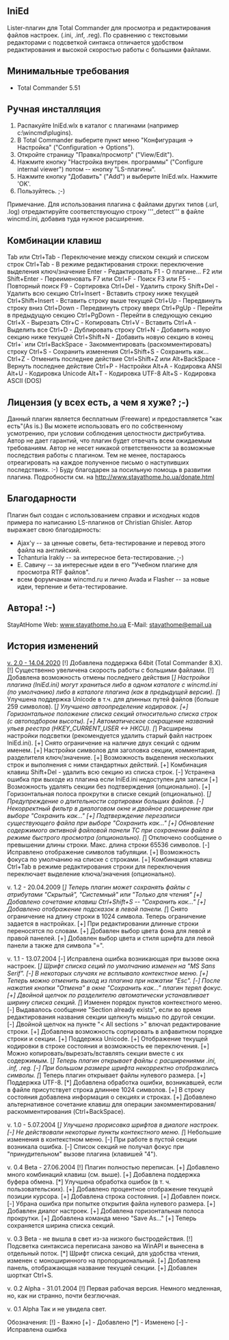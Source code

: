 IniEd
-----

Lister-плагин для Total Commander для просмотра и редактирования
файлов настроек. (.ini, .inf, .reg). По сравнению с текстовыми
редакторами с подсветкой синтакса отличается удобством редактирования
и высокой скоростью работы с большими файлами.

Минимальные требования
----------------------
- Total Commander 5.51

Ручная инсталляция
------------------
1. Раcпакуйте IniEd.wlx в каталог с плагинами (например c:\wincmd\plugins).
2. В Total Commander выберите пункт меню "Конфигурация -> Настройка"
   ("Configuration -> Options").
3. Откройте страницу "Правка/просмотр" ("View/Edit").
4. Нажмите кнопку "Настройка внутрен. программы" ("Configure internal viewer")
   потом -- кнопку "LS-плагины".
5. Нажмите кнопку "Добавить" ("Add") и выберите IniEd.wlx. Нажмите 'OK'.
6. Пользуйтесь. ;-)

Примечание. Для использования плагина с файлами других типов (.url, .log)
            отредактируйте соответствующую строку '''\_detect''' в файле wincmd.ini,
            добавив туда нужное расширение.

Комбинации клавиш
-----------------
  Tab или Ctrl+Tab   - Переключение между списком секций и списком строк
  Ctrl+Tab           - В режиме редактирования строки: переключение выделения ключ/значение
  Enter              - Редактировать
  F1                 - О плагине... 
  F2 или Shift+Enter - Переименовать
  F7 или Ctrl+F      - Поиск
  F3 или F5          - Повторный поиск
  F9                 - Сортировка
  Ctrl+Del           - Удалить строку
  Shift+Del          - Удалить всю секцию
  Ctrl+Insert        - Вставить строку ниже текущей
  Ctrl+Shift+Insert  - Вставить строку выше текущей
  Ctrl+Up            - Передвинуть строку вниз
  Ctrl+Down          - Передвинуть строку вверх
  Ctrl+PgUp          - Перейти в предыдущую секцию
  Ctrl+PgDown        - Перейти в следующую секцию
  Ctrl+X             - Вырезать
  Ctlr+C             - Копировать
  Ctrl+V             - Вставить
  Сtrl+A             - Выделить все
  Ctrl+D             - Дублировать строку
  Ctrl+N             - Добавить новую секцию ниже текущей
  Ctrl+Shift+N       - Добавить новую секцию в конец
  Ctrl+` или
  Ctrl+BackSpace     - Закомментировать (раскомментировать) строку
  Ctrl+S             - Сохранить изменения
  Ctrl+Shift+S       - Сохранить как...
  Ctrl+Z             - Отменить последнее действие
  Ctrl+Shift+Z или 
  Alt+BackSpace      - Вернуть последнее действие
  Ctrl+P             - Настройки
  Alt+A              - Кодировка ANSI       
  Alt+U              - Кодировка Unicode
  Alt+T              - Кодировка UTF-8
  Alt+S              - Кoдировка ASCII (DOS)

  
Лицензия (у всех есть, а чем я хуже? ;-)
----------------------------------------
Данный плагин является бесплатным (Freeware) и предоставляется "как есть"(As is.)
Вы можете использовать его по собственному усмотрению, при условии соблюдения
целостности дистрибутива. Автор не дает гарантий, что плагин будет отвечать
всем ожидаемым требованиям. Автор не несет никакой ответственности за
возможные последствия работы с плагином. Тем не менее, постараюсь отреагировать
на каждое полученное письмо о наступивших последствиях. :-)
Буду благодарен за посильную помощь в развитии плагина. 
Подробности см. на http://www.stayathome.ho.ua/donate.html


Благодарности
-------------
Плагин был создан с использованием справки и исходных кодов
примера по написанию LS-плагинов от Christian Ghisler.
Автор выражает свою благодарность:
- Ajax'у -- за ценные советы, бета-тестирование и перевод этого файла на английский.
- Tchanturia Irakly -- за интересное бета-тестирование. ;-) 
- Е. Савичу -- за интересные идеи в его "Учебном плагине для просмотра RTF файлов".
- всем форумчанам wincmd.ru и лично Avada и Flasher -- за новые идеи, 
терпение и бета-тестирование.

Автора! :-)
-----------
StayAtHome
Web:    www.stayathome.ho.ua
E-Mail: stayathome@email.ua


История изменений
-----------------
[v. 2.0 - 14.04.2020](files/wlx_inied_2.0.7z)
  [!] Добавлена поддержка 64bit (Total Commander 8.X).
  [!] Существенно увеличена скорость работы с большими файлами.
  [!] Добавлена возможность отмены последнего действия
  [*] Настройки плагина (IniEd.ini) могут храниться либо в одном каталоге с wincmd.ini (по умолчанию)
      либо в каталоге плагина (как в предыдущей версии).
  [*] Улучшена поддержка Unicode в т.ч. для длинных путей файлов (больше 259 символов).
  [*] Улучшено автоопределение кодировок.
  [+] Горизонтальное положение списка секций относительно списка строк (с автоподбором высоты).
  [+] Автоматическое сокращение названий ульев реестра (HKEY_CURRENT_USER <-> HKCU).
  [*] Расширены настройки подсветки (рекомендуется удалить старый файл настроек IniEd.ini).
  [+] Снято ограничение на наличие двух секций с одним именем.
  [+] Настройки символов для заголовка секции, комментария, разделителя ключ/значение.
  [+] Возможность выделения нескольких строк и выполнения с ними стандартных действий.
  [+] Комбинация клавиш Shift+Del - удалить всю секцию из списка строк.
  [-] Устранена ошибка при выходе из плагина если IniEd.ini недоступен для записи
  [+] Возможность удалять секции без подтверждения (опционально).
  [+] Горизонтальная полоса прокрутки в списке секций (опционально).
  [*] Предупреждение о длительности сортировки больших файлов.
  [-] Некорректный фильтр в диалоговом окне и двойное расширение при выборе "Сохранить как..."
  [+] Подтверждение перезаписи существующего файла при выборе "Сохранить как..."
  [+] Обновление содержимого активной файловой панели TC при сохранении файла в режиме быстрого просмотра (опционально).
  [*] Отключено сообщение о превышении длины строки. Макс. длина строки 65536 символов.
  [-] Исправлено отображение символов табуляции.
  [+] Возможность фокуса по умолчанию на списке с строками.
  [+] Комбинация клавиш Ctrl+Tab в режиме редактирования строки для переключения переключает 
      выделение ключа/значения (опционально).

v. 1.2 - 20.04.2009
  [*] Теперь плагин может сохранять файлы с атрибутами "Скрытый", "Системный" или "Только для чтения"
  [+] Добавлено сочетание клавиш Ctrl+Shift+S -- "Сохранить как..."
  [+] Добавлено отображение подсказок в левой панели.
  [*] Снято ограничение на длину строки в 1024 символа. Теперь ограничение задается в настройках.
  [+] При редактировании длинные строки переносятся по словам.
  [+] Добавлен выбор цвета фона для левой и правой панелей.
  [+] Добавлен выбор цвета и стиля шрифта для левой панели а также для символа "=".

v. 1.1 - 13.07.2004
  [-] Исправлена ошибка возникающая при вызове окна настроек.
  [*] Шрифт списка сеций по умолчанию изменен на "MS Sans Serif".
  [-] В некоторых случаях не всплывало контекстное меню.
  [+] Теперь можно отменить выход из плагина при нажатии "Esc".
  [-] После нажатия кнопки "Отмена" в окне "Сохранить как..." плагин терял фокус.
  [+] Двойной щелчок по разделителю автоматически устанавливает ширину списка секций.
  [*] Изменен порядок пунктов контекстного меню.
  [-] Выдавалось сообщение "Section already exists", если во время редактирования
      названия секции щелкнуть мышью по другой секции.
  [-] Двойной щелчок на пункте "< All sections >" влючал редактирование строки.
  [+] Добавлена возможность сортировать в алфавитном порядке строки и секции.
  [+] Поддержка Unicode.
  [+] Отображение текущей кодировки в строке состояния и возможность ее переключения.
  [+] Можно копировать/вырезать/вставлять секции вместе с их содержимым.
  [*] Теперь плагин открывает файлы с расширениями .ini, .inf, .reg.
  [-] При большом размере шрифта некорректно отображались символы.
  [*] Теперь плагин открывает файлы нулевого размера.
  [+] Поддержка UTF-8.
  [*] Добавлена обработка ошибки, возникавшей, если в файле присутствует строка
      длиннее 1024 символов.
  [+] В строку состояния добавлена информация о секциях и строках.
  [+] Добавлено альтернативное сочетание клавиш для операции
      закомментирования/раскомментирования (Ctrl+BackSpace).

v. 1.0 - 5.07.2004
  [*] Улучшена прорисовка шрифтов в диалоге настроек.
  [-] Не действовали некоторые пункты контекстного меню.
  [*] Небольшие изменения в контекстном меню.
  [-] При работе в пустой секции возникала ошибка.
  [-] Список секций не получал фокус при "принудительном" вызове плагина (клавишей "4").

v. 0.4 Beta - 27.06.2004
  [!] Плагин полностью переписан.
  [+] Добавлено много комбинаций клавиш (см. выше).
  [+] Добавлена поддержка буфера обмена.
  [*] Улучшена обработка ошибок (в т. ч. пользовательских).
  [+] Добавлено процентное отображение текущей позиции курсора.
  [+] Добавлена строка состояния.
  [+] Добавлен поиск.
  [-] Убрана ошибка при попытке открытия файла нулевого размера.
  [+] Добавлен диалог настроек.
  [+] Добавлена горизонтальная полоса прокрутки.
  [+] Добавлена команда меню "Save As..."
  [+] Теперь сохраняется ширина списка секций.

v. 0.3 Beta - не вышла в свет из-за низкого быстродействия.
  [!] Подсветка синтаксиса переписана заново на WinAPI и вынесена в отдельный поток.
  [*] Шрифт списка секций, для удобства чтения, изменен с моноширинного
      на пропорциональный.
  [+] Добавлена панель, отображающая название текущей секции.
  [+] Добавлен шорткат Ctrl+S.

v. 0.2 Alpha - 31.01.2004
  [!] Первая рабочая версия. Немного медленная, но, как ни странно, почти безглючная.

v. 0.1 Alpha Так и не увидела свет.

Обозначения:
  [!] - Важно
  [+] - Добавлено
  [*] - Изменено
  [-] - Исправлена ошибка
